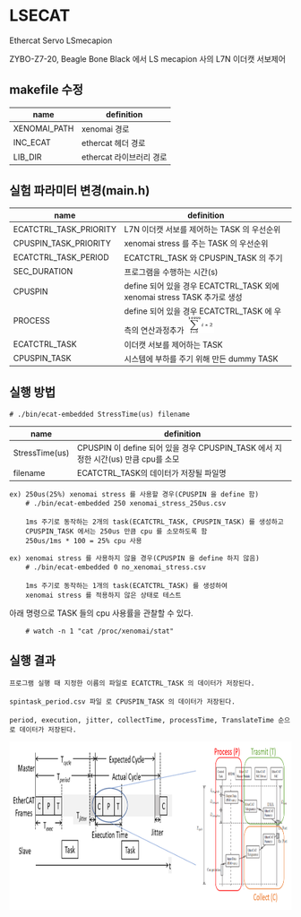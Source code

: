 # LSECAT
Ethercat Servo LSmecapion

ZYBO-Z7-20, Beagle Bone Black 에서 LS mecapion 사의 L7N 이더캣 서보제어

## makefile 수정

|name| definition |
|--|--|
|XENOMAI_PATH | xenomai 경로|
|INC_ECAT     | ethercat 헤더 경로|
|LIB_DIR      | ethercat 라이브러리 경로|


## 실험 파라미터 변경(main.h)

|name|definition |
|--|--|
|ECATCTRL_TASK_PRIORITY	| L7N 이더캣 서보를 제어하는 TASK 의 우선순위|
|CPUSPIN_TASK_PRIORITY	  | xenomai stress 를 주는 TASK 의 우선순위|
|ECATCTRL_TASK_PERIOD    | ECATCTRL_TASK 와 CPUSPIN_TASK 의 주기|
|SEC_DURATION            | 프로그램을 수행하는 시간(s) |
|CPUSPIN                 | define 되어 있을 경우 ECATCTRL_TASK 외에 xenomai stress TASK 추가로 생성|
|PROCESS                 | define 되어 있을 경우 ECATCTRL_TASK 에 우측의 연산과정추가 <img src="./image/Picture2.png" width="50" height="30">|
|ECATCTRL_TASK | 이더캣 서보를 제어하는 TASK|
|CPUSPIN_TASK  | 시스템에 부하를 주기 위해 만든 dummy TASK|


## 실행 방법

```
# ./bin/ecat-embedded StressTime(us) filename
```

|name| definition |
|--|--|
|StressTime(us) | CPUSPIN 이 define 되어 있을 경우 CPUSPIN_TASK 에서 지정한 시간(us) 만큼 cpu를 소모
|filename | ECATCTRL_TASK의 데이터가 저장될 파일명

```
ex) 250us(25%) xenomai stress 를 사용할 경우(CPUSPIN 을 define 함)
    # ./bin/ecat-embedded 250 xenomai_stress_250us.csv

    1ms 주기로 동작하는 2개의 task(ECATCTRL_TASK, CPUSPIN_TASK) 를 생성하고 
    CPUSPIN_TASK 에서는 250us 만큼 cpu 를 소모하도록 함
    250us/1ms * 100 = 25% cpu 사용
```

```
ex) xenomai stress 를 사용하지 않을 경우(CPUSPIN 을 define 하지 않음)
    # ./bin/ecat-embedded 0 no_xenomai_stress.csv

    1ms 주기로 동작하는 1개의 task(ECATCTRL_TASK) 를 생성하여 
    xenomai stress 를 적용하지 않은 상태로 테스트
```

아래 명령으로 TASK 들의 cpu 사용률을 관찰할 수 있다.

```
    # watch -n 1 "cat /proc/xenomai/stat" 
``` 

## 실행 결과
    프로그램 실행 때 지정한 이름의 파일로 ECATCTRL_TASK 의 데이터가 저장된다.
    
    spintask_period.csv 파일 로 CPUSPIN_TASK 의 데이터가 저장된다.
    
    period, execution, jitter, collectTime, processTime, TranslateTime 순으로 데이터가 저장된다.

    
<img src="./image/Picture1.png" width="900" height="300">
    
    
    
